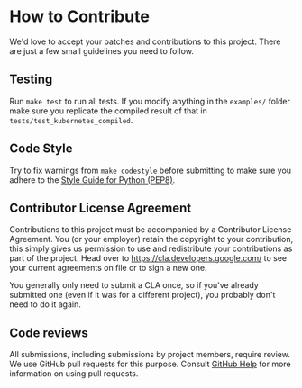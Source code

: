 # How to Contribute

We'd love to accept your patches and contributions to this project. There are
just a few small guidelines you need to follow.

## Testing

Run `make test` to run all tests. If you modify anything in the `examples/` folder
make sure you replicate the compiled result of that in `tests/test_kubernetes_compiled`.

## Code Style

Try to fix warnings from `make codestyle` before submitting to make sure you adhere to the
[Style Guide for Python (PEP8)](http://python.org/dev/peps/pep-0008/).

## Contributor License Agreement

Contributions to this project must be accompanied by a Contributor License
Agreement. You (or your employer) retain the copyright to your contribution,
this simply gives us permission to use and redistribute your contributions as
part of the project. Head over to <https://cla.developers.google.com/> to see
your current agreements on file or to sign a new one.

You generally only need to submit a CLA once, so if you've already submitted one
(even if it was for a different project), you probably don't need to do it
again.

## Code reviews

All submissions, including submissions by project members, require review. We
use GitHub pull requests for this purpose. Consult
[GitHub Help](https://help.github.com/articles/about-pull-requests/) for more
information on using pull requests.
